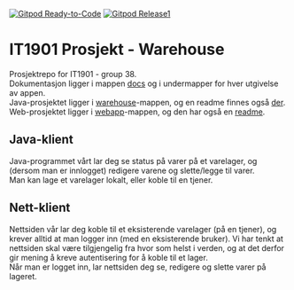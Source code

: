 [![Gitpod Ready-to-Code](https://img.shields.io/badge/Gitpod-main-blue?logo=gitpod)](https://gitpod.stud.ntnu.no/#https://gitlab.stud.idi.ntnu.no/it1901/groups-2021/gr2138/gr2138/-/tree/main/)     [![Gitpod Release1](https://img.shields.io/badge/Gitpod-release-blue?logo=gitpod)](https://gitpod.stud.ntnu.no/#https://gitlab.stud.idi.ntnu.no/it1901/groups-2021/gr2138/gr2138/-/tree/release)
# IT1901 Prosjekt - Warehouse

Prosjektrepo for IT1901 - group 38.  
Dokumentasjon ligger i mappen [docs](/docs) og i undermapper for hver utgivelse av appen.  
Java-prosjektet ligger i [warehouse](/warehouse)-mappen, og en readme finnes også [der](/warehouse/README.md).  
Web-prosjektet ligger i [webapp](/webapp)-mappen, og den har også en [readme](/webapp/README.md).  

## Java-klient
Java-programmet vårt lar deg se status på varer på et varelager, og (dersom man er innlogget) redigere varene og slette/legge til varer.  
Man kan lage et varelager lokalt, eller koble til en tjener.

## Nett-klient
Nettsiden vår lar deg koble til et eksisterende varelager (på en tjener), og krever alltid at man logger inn (med en eksisterende bruker). Vi har tenkt at nettsiden skal være tilgjengelig fra hvor som helst i verden, og at det derfor gir mening å kreve autentisering for å koble til et lager.  
Når man er logget inn, lar nettsiden deg se, redigere og slette varer på lageret.
